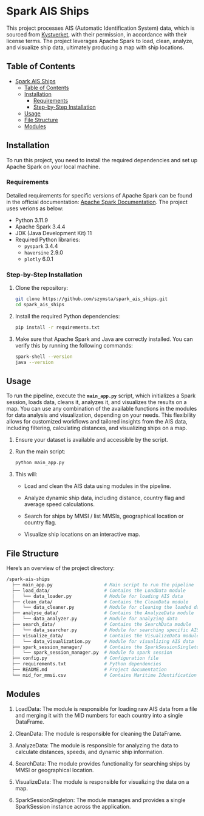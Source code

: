 # Spark AIS Ships

This project processes AIS (Automatic Identification System) data, which is sourced from [Kystverket](https://www.kystverket.no/en/navigation-and-monitoring/ais/access-to-ais-data/), with their permission, in accordance with their license terms. The project leverages Apache Spark to load, clean, analyze, and visualize ship data, ultimately producing a map with ship locations.

## Table of Contents

- [Spark AIS Ships](#spark-ais-ships)
  - [Table of Contents](#table-of-contents)
  - [Installation](#installation)
    - [Requirements](#requirements)
    - [Step-by-Step Installation](#step-by-step-installation)
  - [Usage](#usage)
  - [File Structure](#file-structure)
  - [Modules](#modules)

## Installation

To run this project, you need to install the required dependencies and set up Apache Spark on your local machine.

### Requirements

Detailed requirements for specific versions of Apache Spark can be found in the official documentation: [Apache Spark Documentation](https://spark.apache.org/documentation.html). The project uses verions as below:

- Python 3.11.9
- Apache Spark 3.4.4
- JDK (Java Development Kit) 11
- Required Python libraries:
  - `pyspark` 3.4.4
  - `haversine` 2.9.0
  - `plotly` 6.0.1

### Step-by-Step Installation

1. Clone the repository:
   ```bash
   git clone https://github.com/szymsta/spark_ais_ships.git
   cd spark_ais_ships
   ```

2. Install the required Python dependencies:
   ```bash
   pip install -r requirements.txt
   ```

3. Make sure that Apache Spark and Java are correctly installed. You can verify this by running the following commands:
   ```bash
   spark-shell --version
   java --version
   ```

## Usage

To run the pipeline, execute the **`main_app.py`** script, which initializes a Spark session, loads data, cleans it, analyzes it, and visualizes the results on a map. You can use any combination of the available functions in the modules for data analysis and visualization, depending on your needs. This flexibility allows for customized workflows and tailored insights from the AIS data, including filtering, calculating distances, and visualizing ships on a map.

1. Ensure your dataset is available and accessible by the script.

2. Run the main script:
   ```bash
   python main_app.py
   ```
3. This will:

   - Load and clean the AIS data using modules in the pipeline.

   - Analyze dynamic ship data, including distance, country flag and average speed calculations.
  
   - Search for ships by MMSI / list MMSIs, geographical location or country flag.

   - Visualize ship locations on an interactive map.

## File Structure

Here’s an overview of the project directory:
```bash
/spark-ais-ships
  ├── main_app.py                   # Main script to run the pipeline
  ├── load_data/                    # Contains the LoadData module
  │   └── data_loader.py            # Module for loading AIS data
  ├── clean_data/                   # Contains the CleanData module
  │   └── data_cleaner.py           # Module for cleaning the loaded data
  ├── analyse_data/                 # Contains the AnalyzeData module
  │   └── data_analyzer.py          # Module for analyzing data
  ├── search_data/                  # Contains the SearchData module
  │   └── data_searcher.py          # Module for searching specific AIS data
  ├── visualize_data/               # Contains the VisualizeData module
  │   └── data_visualization.py     # Module for visualizing AIS data
  ├── spark_session_manager/        # Contains the SparkSessionSingleton module
  │   └── spark_session_manager.py  # Module fo spark session
  ├── config.py                     # Configuration file
  ├── requirements.txt              # Python dependencies
  ├── README.md                     # Project documentation
  └── mid_for_mmsi.csv              # Contains Maritime Identification Digits (MID) number for ship identification
  ```
  ## Modules

1. LoadData: The module is responsible for loading raw AIS data from a file and merging it with the MID numbers for each country into a single DataFrame.

2. CleanData: The module is responsible for cleaning the DataFrame.

3. AnalyzeData: The module is responsible for analyzing the data to calculate distances, speeds, and dynamic ship information.

4. SearchData: The module provides functionality for searching ships by MMSI or geographical location.

5. VisualizeData: The module is responsible for visualizing the data on a map.
   
6. SparkSessionSingleton: The module manages and provides a single SparkSession instance across the application.